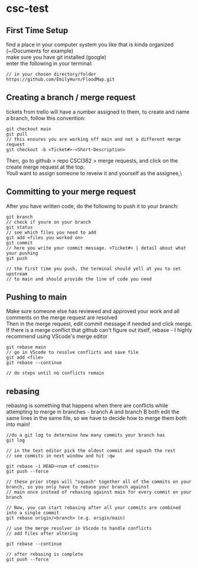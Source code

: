 # csc-test

## First Time Setup
find a place in your computer system you like that is kinda organized (~/Documents for example) \
make sure you have git installed (google) \
enter the following in your terminal:
```
// in your chosen directory/folder
https://github.com/EmilyHurn/FloodMap.git
```
## Creating a branch / merge request

tickets from trello will have a number assigned to them, to create and name a branch, follow this convention:
```
git checkout main
git pull
// this ensures you are working off main and not a different merge request
git checkout -b <Ticket#>-<Short-Description>
```
Then, go to github > repo CSCI362 > merge requests, and click on the create merge request at the top.\
Youll want to assign someone to reveiw it and yourself as the assignee,\

## Committing to your merge request
After you have written code, do the following to push it to your branch:
```
git branch
// check if youre on your branch
git status
// see which files you need to add
git add <files you worked on>
git commit
// here you write your commit message. <Ticket#> | detail about what your pushing
git push

// the first time you push, the terminal should yell at you to set upstream
// to main and should provide the line of code you need
```

## Pushing to main
Make sure someone else has reviewed and approved your work and all comments on the merge request are resolved\
Then in the merge request, edit commit message if needed and click merge.
If there is a merge conflict that github can't figure out itself, rebase - I highly recommend using VScode's merge editor
```
git rebase main
// go in VScode to resolve conflicts and save file
git add <file>
git rebase --continue

// do steps until no conflicts remain
```

## rebasing

rebasing is something that happens when there are conflicts while attempting to merge in branches - branch A and branch B both edit the same lines in the same file, so we have to decide how to merge them both into main!

```
//do a git log to determine how many commits your branch has 
git log

// in the text editor pick the oldest commit and squash the rest
// see commits in next window and hit :qw

git rebase -i HEAD~<num of commits>
git push --force

// these prior steps will "squash" together all of the commits on your branch, so you only have to rebase your branch against
// main once instead of rebasing against main for every commit on your branch

// Now, you can start rebasing after all your commits are combined into a single commit
git rebase origin/<branch> (e.g. origin/main)

// use the merge resolver in VScode to handle conflicts
// add files after altering

git rebase --continue

// after rebasing is complete
git push --force
```

